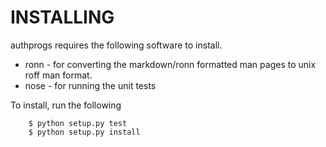 
INSTALLING
==========

authprogs requires the following software to install.

* ronn - for converting the markdown/ronn formatted
man pages to unix roff man format.
* nose - for running the unit tests

To install, run the following

        $ python setup.py test
        $ python setup.py install

